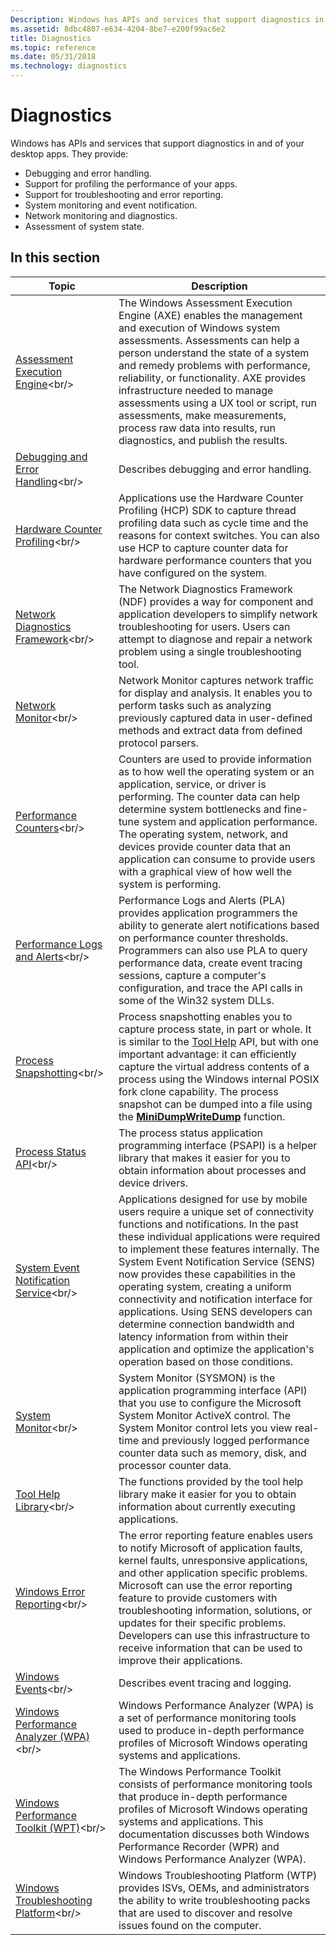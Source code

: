 ```yaml
---
Description: Windows has APIs and services that support diagnostics in and of your desktop apps.
ms.assetid: 8dbc4807-e634-4204-8be7-e200f99ac6e2
title: Diagnostics
ms.topic: reference
ms.date: 05/31/2018
ms.technology: diagnostics
---
```


# Diagnostics

Windows has APIs and services that support diagnostics in and of your desktop apps. They provide:

-   Debugging and error handling.
-   Support for profiling the performance of your apps.
-   Support for troubleshooting and error reporting.
-   System monitoring and event notification.
-   Network monitoring and diagnostics.
-   Assessment of system state.

## In this section



| Topic                                                                                                   | Description                                                                                                                                                                                                                                                                                                                                                                                                                                                                                                                                                                                       |
|---------------------------------------------------------------------------------------------------------|---------------------------------------------------------------------------------------------------------------------------------------------------------------------------------------------------------------------------------------------------------------------------------------------------------------------------------------------------------------------------------------------------------------------------------------------------------------------------------------------------------------------------------------------------------------------------------------------------|
| [Assessment Execution Engine](https://msdn.microsoft.com/en-us/library/Hh437709(v=VS.85).aspx)<br/>                                            | The Windows Assessment Execution Engine (AXE) enables the management and execution of Windows system assessments. Assessments can help a person understand the state of a system and remedy problems with performance, reliability, or functionality. AXE provides infrastructure needed to manage assessments using a UX tool or script, run assessments, make measurements, process raw data into results, run diagnostics, and publish the results.<br/>                                                                                                                                 |
| [Debugging and Error Handling](https://msdn.microsoft.com/en-us/library/Ee663265(v=VS.85).aspx)<br/>                             | Describes debugging and error handling.<br/>                                                                                                                                                                                                                                                                                                                                                                                                                                                                                                                                                |
| [Hardware Counter Profiling](https://msdn.microsoft.com/en-us/library/Dd796395(v=VS.85).aspx)<br/>                          | Applications use the Hardware Counter Profiling (HCP) SDK to capture thread profiling data such as cycle time and the reasons for context switches. You can also use HCP to capture counter data for hardware performance counters that you have configured on the system.<br/>                                                                                                                                                                                                                                                                                                             |
| [Network Diagnostics Framework](https://msdn.microsoft.com/en-US/library/Aa369892(v=VS.80).aspx)<br/>                                                  | The Network Diagnostics Framework (NDF) provides a way for component and application developers to simplify network troubleshooting for users. Users can attempt to diagnose and repair a network problem using a single troubleshooting tool. <br/>                                                                                                                                                                                                                                                                                                                                        |
| [Network Monitor](https://msdn.microsoft.com/en-us/library/Ee831989(v=VS.85).aspx)<br/>                                      | Network Monitor captures network traffic for display and analysis. It enables you to perform tasks such as analyzing previously captured data in user-defined methods and extract data from defined protocol parsers.<br/>                                                                                                                                                                                                                                                                                                                                                                  |
| [Performance Counters](https://msdn.microsoft.com/en-us/library/Aa373083(v=VS.85).aspx)<br/>                                     | Counters are used to provide information as to how well the operating system or an application, service, or driver is performing. The counter data can help determine system bottlenecks and fine-tune system and application performance. The operating system, network, and devices provide counter data that an application can consume to provide users with a graphical view of how well the system is performing.<br/>                                                                                                                                                                |
| [Performance Logs and Alerts](https://msdn.microsoft.com/en-us/library/Aa372635(v=VS.85).aspx)<br/>                                                | Performance Logs and Alerts (PLA) provides application programmers the ability to generate alert notifications based on performance counter thresholds. Programmers can also use PLA to query performance data, create event tracing sessions, capture a computer's configuration, and trace the API calls in some of the Win32 system DLLs.<br/>                                                                                                                                                                                                                                           |
| [Process Snapshotting](https://msdn.microsoft.com/en-us/library/Dn457825(v=VS.85).aspx)<br/>                                | Process snapshotting enables you to capture process state, in part or whole. It is similar to the [Tool Help](https://msdn.microsoft.com/en-us/library/ms686837(v=VS.85).aspx) API, but with one important advantage: it can efficiently capture the virtual address contents of a process using the Windows internal POSIX fork clone capability. The process snapshot can be dumped into a file using the [**MiniDumpWriteDump**](https://msdn.microsoft.com/en-us/library/ms680360(v=VS.85).aspx) function.<br/>                                                                                                                                                       |
| [Process Status API](https://msdn.microsoft.com/en-us/library/ms684884(v=VS.85).aspx)<br/>                                            | The process status application programming interface (PSAPI) is a helper library that makes it easier for you to obtain information about processes and device drivers.<br/>                                                                                                                                                                                                                                                                                                                                                                                                                |
| [System Event Notification Service](https://msdn.microsoft.com/en-us/library/Cc185680(v=VS.85).aspx)<br/>           | Applications designed for use by mobile users require a unique set of connectivity functions and notifications. In the past these individual applications were required to implement these features internally. The System Event Notification Service (SENS) now provides these capabilities in the operating system, creating a uniform connectivity and notification interface for applications. Using SENS developers can determine connection bandwidth and latency information from within their application and optimize the application's operation based on those conditions. <br/> |
| [System Monitor](https://msdn.microsoft.com/en-us/library/Dd408124(v=VS.85).aspx)<br/>                                               | System Monitor (SYSMON) is the application programming interface (API) that you use to configure the Microsoft System Monitor ActiveX control. The System Monitor control lets you view real-time and previously logged performance counter data such as memory, disk, and processor counter data.<br/>                                                                                                                                                                                                                                                                                     |
| [Tool Help Library](https://msdn.microsoft.com/en-us/library/ms686837(v=VS.85).aspx)<br/>                                              | The functions provided by the tool help library make it easier for you to obtain information about currently executing applications.<br/>                                                                                                                                                                                                                                                                                                                                                                                                                                                   |
| [Windows Error Reporting](https://msdn.microsoft.com/en-us/library/Bb513641(v=VS.85).aspx)<br/>                                       | The error reporting feature enables users to notify Microsoft of application faults, kernel faults, unresponsive applications, and other application specific problems. Microsoft can use the error reporting feature to provide customers with troubleshooting information, solutions, or updates for their specific problems. Developers can use this infrastructure to receive information that can be used to improve their applications.<br/>                                                                                                                                          |
| [Windows Events](https://msdn.microsoft.com/en-us/library/Aa964766(v=VS.85).aspx)<br/>                                                      | Describes event tracing and logging.<br/>                                                                                                                                                                                                                                                                                                                                                                                                                                                                                                                                                   |
| [Windows Performance Analyzer (WPA)](https://msdn.microsoft.com/en-us/library/Ff191077(v=VS.85).aspx)<br/> | Windows Performance Analyzer (WPA) is a set of performance monitoring tools used to produce in-depth performance profiles of Microsoft Windows operating systems and applications.<br/>                                                                                                                                                                                                                                                                                                                                                                                                     |
| [Windows Performance Toolkit (WPT)](https://msdn.microsoft.com/en-us/library/Hh162945(v=WIN.10).aspx)<br/>                    | The Windows Performance Toolkit consists of performance monitoring tools that produce in-depth performance profiles of Microsoft Windows operating systems and applications. This documentation discusses both Windows Performance Recorder (WPR) and Windows Performance Analyzer (WPA).<br/>                                                                                                                                                                                                                                                                                              |
| [Windows Troubleshooting Platform](https://msdn.microsoft.com/en-us/library/Dd323778(v=VS.85).aspx)<br/>             | Windows Troubleshooting Platform (WTP) provides ISVs, OEMs, and administrators the ability to write troubleshooting packs that are used to discover and resolve issues found on the computer.<br/>                                                                                                                                                                                                                                                                                                                                                                                          |



 

 

 




